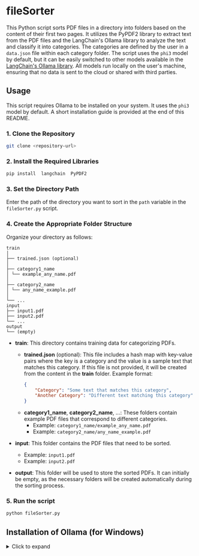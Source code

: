 # fileSorter


This Python script sorts PDF files in a directory into folders based on the content of their first two pages. It utilizes the PyPDF2 library to extract text from the PDF files and the LangChain's Ollama library to analyze the text and classify it into categories. The categories are defined by the user in a `data.json` file within each category folder. The script uses the `phi3` model by default, but it can be easily switched to other models available in the [LangChain's Ollama library](https://ollama.com/library). All models run locally on the user's machine, ensuring that no data is sent to the cloud or shared with third parties.

## Usage

This script requires Ollama to be installed on your system. It uses the `phi3` model by default. A short installation guide is provided at the end of this README.

### 1. Clone the Repository

```bash
git clone <repository-url>
```

### 2. Install the Required Libraries

```bash
pip install  langchain  PyPDF2
```

### 3. Set the Directory Path

Enter the path of the directory you want to sort in the `path` variable in the `fileSorter.py` script.

### 4. Create the Appropriate Folder Structure

Organize your directory as follows:

```plaintext
train
│
├── trained.json (optional)
│
├── category1_name
│ └── example_any_name.pdf
│
├── category2_name
│ └── any_name_example.pdf
│
└── ...
input
├── input1.pdf
├── input2.pdf
└── ...
output
└── (empty)
```

- **train**: This directory contains training data for categorizing PDFs.
  - **trained.json** (optional): This file includes a hash map with key-value pairs where the key is a category and the value is a sample text that matches this category. If this file is not provided, it will be created from the content in the **train** folder. Example format:
    ```json
    {
        "Category": "Some text that matches this category",
        "Another Category": "Different text matching this category"
    }
    ```
  - **category1_name**, **category2_name**, ...: These folders contain example PDF files that correspond to different categories.
    - Example: `category1_name/example_any_name.pdf`
    - Example: `category2_name/any_name_example.pdf`

- **input**: This folder contains the PDF files that need to be sorted.
  - Example: `input1.pdf`
  - Example: `input2.pdf`

- **output**: This folder will be used to store the sorted PDFs. It can initially be empty, as the necessary folders will be created automatically during the sorting process.
  
### 5. Run the script

```bash
python fileSorter.py
```

## Installation of Ollama (for Windows)

<details>
  <summary>Click to expand</summary>
  
  The installation requires the following repositories:

  - [LangChain](https://github.com/langchain-ai/langchain)
  - [Ollama](https://github.com/ollama/ollama)

  First, install Ollama from [Ollama's website](https://ollama.com/).

  Then, add an environment variable named `Path` with the route `C:\Users\<user_name>\AppData\Local\Programs\Ollama`. Replace `<user_name>` with your actual Windows username.

  1. Press `Win + X` to open the Quick Access Menu.
  2. Select **System** from the menu. This will open the **About** page in the Settings app.
  3. Click on **Advanced system settings** on the right-hand side. This will open the **System Properties** window.
  4. In the **System Properties** window, click on the **Environment Variables** button at the bottom right.
  5. In the **Environment Variables** window, look for the **User variables** section at the top.
  6. Click on the **New** button under the **User variables** section.
  7. In the **New User Variable** dialog box, enter the following:
     - **Variable name:** `Path`
     - **Variable value:** `C:\Users\<user_name>\AppData\Local\Programs\Ollama`
  8. Click **OK** to save the new variable.
  9. Click **OK** again in the **Environment Variables** window to apply the changes.
  10. Click **OK** in the **System Properties** window to close it.

  Now open cmd and type `ollama pull <model>` to download the desired model. This script uses the `phi3` model, but other models can be implemented.

  Note: You can test the installation by typing `ollama run <model>` in the cmd. You can also test the model in Python by running `main.py`.

</details>
